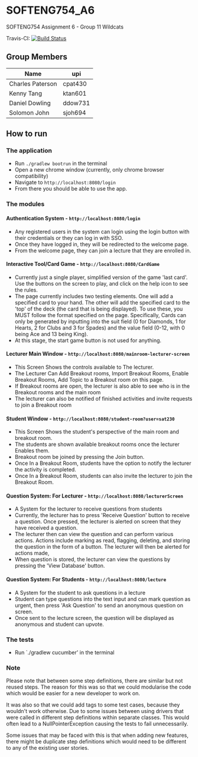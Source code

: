 # SOFTENG754_A6
SOFTENG754 Assignment 6 - Group 11 Wildcats

Travis-CI: [![Build Status](https://travis-ci.com/kennyt12237/SOFTENG754_A6.svg?token=mtqsBvbc9xThEpxPsTqd&branch=main)](https://github.com/kennyt12237/SOFTENG754_A6)

Group Members
---

| Name              | upi       |
| ----------------- | --------- |
| Charles Paterson  | cpat430   |
| Kenny Tang        | ktan601   |
| Daniel Dowling    | ddow731   |
| Solomon John      | sjoh694   |

## How to run

### The application

- Run `./gradlew bootrun` in the terminal
- Open a new chrome window (currently, only chrome browser compatibility)
- Navigate to `http://localhost:8080/login`
- From there you should be able to use the app.

### The modules

#### Authentication System - `http://localhost:8080/login`
- Any registered users in the system can login using the login button
with their credentials or they can log in with SSO.
- Once they have logged in, they will be redirected to the welcome page.
- From the welcome page, they can join a lecture that they are enrolled in. 

#### Interactive Tool/Card Game - `http://localhost:8080/CardGame`
- Currently just a single player, simplified version of the game 'last card'. Use the buttons on the screen
  to play, and click on the help icon to see the rules.
- The page currently includes two testing elements. One will add a specified card to your hand. The other will add
  the specified card to the 'top' of the deck (the card that is being displayed). To use these, you MUST follow the 
  format specified on the page. Specifically, Cards can only be generated by inputting into the suit field
  (0 for Diamonds, 1 for Hearts, 2 for Clubs and 3 for Spades) and the value field (0-12, with 0 being Ace and 
  13 being King). 
- At this stage, the start game button is not used for anything.

#### Lecturer Main Window - `http://localhost:8080/mainroom-lecturer-screen`
- This Screen Shows the controls available to The lecturer.
- The Lecturer Can Add Breakout rooms, Import Breakout Rooms, Enable Breakout Rooms, Add Topic to a Breakout room on this page. 
- If Breakout rooms are open, the lecturer is also able to see who is in the Breakout rooms and the main room
- The lecturer can also be notified of finished activities and invite requests to join a Breakout room 

#### Student Window - `http://localhost:8080/student-room?user=sat230`
- This Screen Shows the student's perspective of the main room and breakout room.
- The students are shown available breakout rooms once the lecturer Enables them.
- Breakout room be joined by pressing the Join button.
- Once In a Breakout Room, students have the option to notify the lecturer the activity is completed.
- Once In a Breakout Room, students can also invite the lecturer to join the Breakout Room. 

#### Question System: For Lecturer - `http://localhost:8080/lecturerScreen`
- A System for the lecturer to receive questions from students
- Currently, the lecturer has to press 'Receive Question' button to receive a question. Once pressed, the lecturer is alerted 
  on screen that they have received a question. 
- The lecturer then can view the question and can perform various actions. Actions include marking as read, flagging, deleting, 
  and storing the question in the form of a button. The lecturer will then be alerted for actions made, 
- When question is stored, the lecturer can view the questions by pressing the 'View Database' button. 

#### Question System: For Students - `http://localhost:8080/lecture`
- A System for the student to ask questions in a lecture
- Student can type questions into the text input and can mark question as urgent, then press 'Ask Question' to send an anonymous
  question on screen. 
- Once sent to the lecture screen, the question will be displayed as anonymous and student can upvote.

### The tests

- Run `./gradlew cucumber' in the terminal

### Note

Please note that between some step definitions, there are similar but not reused steps. The reason for this was so 
that we could modularise the code which would be easier for a new developer to work on.

It was also so that we could add tags to some test cases, because they wouldn't work otherwise. Due to some issues 
between using drivers that were called in different step definitions within separate classes.
This would often lead to a NullPointerException causing the tests to fail unnecessarily.

Some issues that may be faced with this is that when adding new features, there might be duplicate step
definitions which would need to be different to any of the existing user stories.
